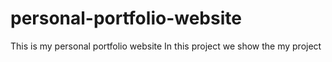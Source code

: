 # personal-portfolio-website
This is my personal portfolio website
In this project we show the my project 
